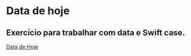 # Data de hoje
## Exercício para trabalhar com data e Swift case.
[Data de Hoje](https://kayoweiber.github.io/Data-de-hoje/)
